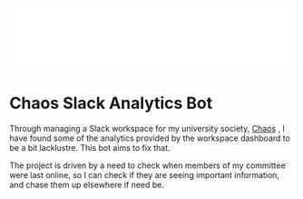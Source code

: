 <br>
  <img src="Pictures_for_README/ChaosWhitenobackwide.png" alt="Chaos Logo">
<br>

# Chaos Slack Analytics Bot

Through managing a Slack workspace for my university society, [Chaos](https://bristolchaos.com/facebook) , I have found some of the analytics provided by the workspace dashboard to be a bit lacklustre. This bot aims to fix that.

The project is driven by a need to check when members of my committee were last online, so I can check if they are seeing important information, and chase them up elsewhere if need be.
